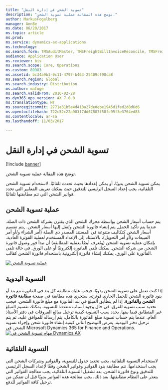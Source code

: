 ```yaml
---
title: "تسوية الشحن في إدارة النقل"
description: "توضح هذه المقالة عملية تسوية الشحن."
author: MarkusFogelberg
manager: AnnBe
ms.date: 06/20/2017
ms.topic: article
ms.prod: 
ms.service: dynamics-ax-applications
ms.technology: 
ms.search.form: TMSAuditMaster, TMSFreightBillInvoiceReconcile, TMSFreightBillSummary, TMSFreightBillType, TMSFreightMatchReason, TMSInvoiceTable
audience: Application User
ms.reviewer: bis
ms.search.scope: Core, Operations
ms.custom: 89983
ms.assetid: bc34a9b1-0c11-4797-b463-25409cf98ca8
ms.search.region: Global
ms.search.industry: Distribution
ms.author: mafoge
ms.search.validFrom: 2016-02-28
ms.dyn365.ops.version: AX 7.0.0
ms.translationtype: HT
ms.sourcegitcommit: 2771a31b5a4d418a27de0ebe1945d1fed2d8d6d6
ms.openlocfilehash: 722c52c22a98317dd67887f50fc95f3e3764ed83
ms.contentlocale: ar-sa
ms.lasthandoff: 11/03/2017

---
```


# <a name="reconcile-freight-in-transportation-management"></a>تسوية الشحن في إدارة النقل

[!include [banner](../includes/banner.md)]

توضح هذه المقالة عملية تسوية الشحن.

يمكن تسوية الشحن يدويًا، أو يمكن إعدادها بحيث تحدث تلقائيًا. لاستخدام تسوية الشحن التلقائية، يجب إعداد السجل الرئيسي للتدقيق‬ حيث يمكنك تعريف المعايير التي تحدد فواتير الشحن التي تتم مطابقتها تلقائيًا.

## <a name="the-freight-reconciliation-process"></a>عملية تسوية الشحن
يتم حساب أسعار الشحن بواسطة محرك الشحن الذي يقترن بشركة الشحن ذات الصلة. عندما يتم تأكيد الحمل, يتم إنشاء فاتورة الشحن وتُنقل إليها أسعار الشحن. ,يتم تقسيم أسعار الشحن كتكاليف متنوعة في المستند المصدر ذي الصلة (أمر الشراء و/أو أمر المبيعات و/أو أمر التحويل)، بالاستناد إلى الإعداد المستخدم لعملية الفوترة العادية. بإمكان عملية تسوية الشحن (وتُعرف أيضًا بعملية المطابقة) أن تبدأ فور وصول فاتورة الشحن من شركة الشحن. يمكنك تلقي الفاتورة إلكترونيًا أو على الورق. في حالة تلقي الفاتورة على الورق، يمكنك إنشاء فاتورة إلكترونية باستخدام فاتورة الشحن كقالب. 

[![عملية تسوية الشحن](./media/freight-reconcilation-process.jpg)](./media/freight-reconcilation-process.jpg)

## <a name="manual-reconciliation"></a>التسوية اليدوية
إذا كنت تعمل على تسوية الشحن يدويًا، فيجب عليك مطابقة كل بند في الفاتورة مع بند أو بنود فاتورة الشحن للحمل الجاري فوترته. ستجري هذه مطابقة في صفحة **مطابقة فاتورة الشحن والفاتورة‬**. إذا لم يتطابق المبلغ في بند الفاتورة مع مبلغ فاتورة الشحن، فيجب تحديد سبب تسوية للفرق. في حال وجود أسباب متعددة للتسوية، يمكنك تقسيم المبلغ غير المتطابق فيما بينها. يحدد سبب التسوية كيفية ترحيل مبالغ الفروقات في دفتر الأستاذ العام. عندما يتم حساب تسوية مبلغ الفاتورة بالكامل، يتم إرساله للموافق عليه، ثم يتم ترحيل دفتر اليومية. يعرض التوضيح التالي كيفية إنشاء فاتورة شحن وإجراء تسوية الشحن في Microsoft Dynamics 365 for Finance and Operations. 
[![مهام تسوية الشحن في Dynamics AX](./media/processflowforfreightreconciliation.jpg)](./media/processflowforfreightreconciliation.jpg)
## <a name="automatic-reconciliation"></a>التسوية التلقائية
لاستخدام التسوية التلقائية، يجب تحديد جدول للتسوية، والفواتير وشركات الشحن التي يجب استخدامها. تتم مطابقة بنود الفواتير وفواتير الشحن وفقًا لإعداد السجل الرئيسي للتدقيق‬ ونوع فاتورة الشحن. بعد تشغيل التسوية التلقائية، يجب معالجة الفواتير التي يتعذر على النظام مطابقتها. بعد ذلك، يجب معالجة هذه الفواتير يدويًا قبل أن تتمكن من ترحيل كافة الفواتير للدفع.





